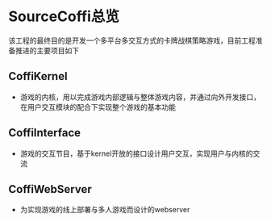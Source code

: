 # SourceCoffi总览

该工程的最终目的是开发一个多平台多交互方式的卡牌战棋策略游戏，目前工程准备推进的主要项目如下

## CoffiKernel

- 游戏的内核，用以完成游戏内部逻辑与整体游戏内容，并通过向外开发接口，在用户交互模块的配合下实现整个游戏的基本功能

## CoffiInterface

- 游戏的交互节目，基于kernel开放的接口设计用户交互，实现用户与内核的交流

## CoffiWebServer

- 为实现游戏的线上部署与多人游戏而设计的webserver